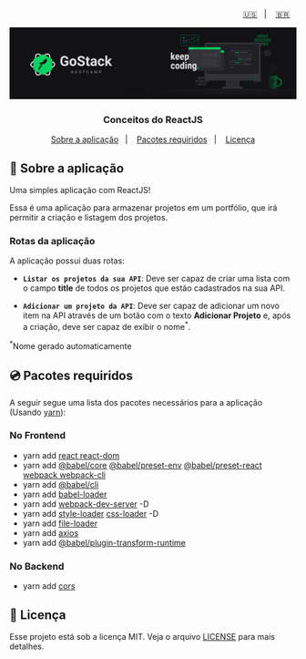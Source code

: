 <p align="right">
  <a href="README.en.md">🇺🇸</a>&nbsp;&nbsp;&nbsp;|&nbsp;&nbsp;&nbsp;
  <a href="README.md">🇧🇷</a>&nbsp;&nbsp;&nbsp;
</p>

<img alt="GoStack" src=./src/assets/header-bootcamp.png />

<h3 align="center">
  Conceitos do ReactJS
</h3>

<p align="center">
  <a href="#🚀-sobre-a-aplicação">Sobre a aplicação</a>&nbsp;&nbsp;&nbsp;|&nbsp;&nbsp;&nbsp;
  <a href="#💿-pacotes-requiridos">Pacotes requiridos</a>&nbsp;&nbsp;&nbsp;|&nbsp;&nbsp;&nbsp;
  <a href="#📝-licença">Licença</a>
</p>

## 🚀 Sobre a aplicação

Uma simples aplicação com ReactJS!

Essa é uma aplicação para armazenar projetos em um portfólio, que irá permitir a criação e listagem dos projetos.

### Rotas da aplicação

A aplicação possui duas rotas:

- **`Listar os projetos da sua API`**: Deve ser capaz de criar uma lista com o campo **title** de todos os projetos que estão cadastrados na sua API.

- **`Adicionar um projeto da API`**: Deve ser capaz de adicionar um novo item na API através de um botão com o texto **Adicionar Projeto** e, após a criação, deve ser capaz de exibir o nome<sup>*</sup>. 

<sup>*</sup>Nome gerado automaticamente

## 💿 Pacotes requiridos

A seguir segue uma lista dos pacotes necessários para a aplicação (Usando [yarn](https://yarnpkg.com/)):

### No Frontend

- yarn add [react react-dom](https://www.npmjs.com/package/react-dom)
- yarn add [@babel/core](https://www.npmjs.com/package/@babel/core) [@babel/preset-env](https://www.npmjs.com/package/@babel/preset-env) [@babel/preset-react](https://www.npmjs.com/package/@babel/preset-react) [webpack webpack-cli](https://webpack.js.org/guides/installation/)
- yarn add [@babel/cli](https://babeljs.io/docs/en/babel-cli/)
- yarn add [babel-loader](https://github.com/babel/babel-loader)
- yarn add [webpack-dev-server](https://github.com/webpack/webpack-dev-server) -D
- yarn add [style-loader](https://www.npmjs.com/package/style-loader) [css-loader](https://www.npmjs.com/package/css-loader) -D
- yarn add [file-loader](https://webpack.js.org/loaders/file-loader/)
- yarn add [axios](https://www.npmjs.com/package/axios)
- yarn add [@babel/plugin-transform-runtime](https://babeljs.io/docs/en/babel-plugin-transform-runtime)

### No Backend

- yarn add [cors](https://www.npmjs.com/package/cors)


## 📝 Licença

Esse projeto está sob a licença MIT. Veja o arquivo [LICENSE](LICENSE) para mais detalhes.